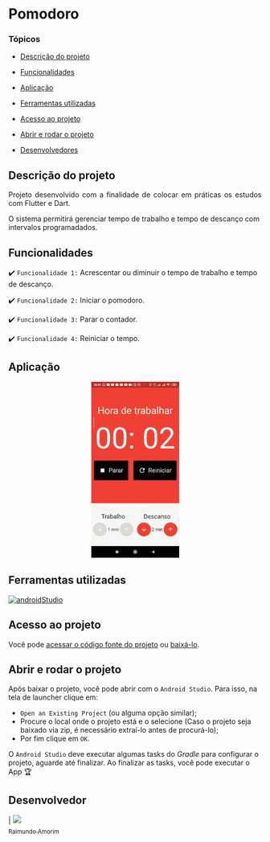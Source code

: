# Pomodoro

### Tópicos 

- [Descrição do projeto](#descrição-do-projeto)

- [Funcionalidades](#funcionalidades)

- [Aplicação](#aplicação)

- [Ferramentas utilizadas](#ferramentas-utilizadas)

- [Acesso ao projeto](#acesso-ao-projeto)

- [Abrir e rodar o projeto](#abrir-e-rodar-o-projeto)

- [Desenvolvedores](#desenvolvedores)


## Descrição do projeto 

<p align="justify">
 Projeto desenvolvido com a finalidade de colocar em práticas os estudos com Flutter e Dart.

O sistema permitirá gerenciar tempo de trabalho e tempo de descanço com intervalos programadados.


## Funcionalidades

:heavy_check_mark: `Funcionalidade 1:` Acrescentar ou diminuir o tempo de trabalho e tempo de descanço.

:heavy_check_mark: `Funcionalidade 2:` Iniciar o pomodoro.

:heavy_check_mark: `Funcionalidade 3:` Parar o contador.

:heavy_check_mark: `Funcionalidade 4:` Reiniciar o tempo.

## Aplicação

<div align="center">
  <img src="assets/app.gif" with="250" height="350" />
</div>

###

## Ferramentas utilizadas



<a href="https://https://flutter.dev" target="_blank"> <img src="https://storage.googleapis.com/cms-storage-bucket/6a07d8a62f4308d2b854.svg" alt="androidStudio" width="40" height="40"/> </a> 

###

## Acesso ao projeto

Você pode [acessar o código fonte do projeto](https://github.com/rjunioramorim/flutter-pomodoro) ou [baixá-lo](https://github.com/rjunioramorim/flutter-pomodoro/archive/refs/heads/main.zip).

## Abrir e rodar o projeto

Após baixar o projeto, você pode abrir com o `Android Studio`. Para isso, na tela de launcher clique em:

- `Open an Existing Project` (ou alguma opção similar);
- Procure o local onde o projeto está e o selecione (Caso o projeto seja baixado via zip, é necessário extraí-lo antes de procurá-lo);
- Por fim clique em `OK`.

O `Android Studio` deve executar algumas tasks do *Gradle* para configurar o projeto, aguarde até finalizar. Ao finalizar as tasks, você pode executar o App 🏆 

## Desenvolvedor

| [<img src="https://avatars.githubusercontent.com/u/1358245?v=4" width=115><br><sub>Raimundo Amorim</sub>](https://github.com/rjunioramorim) 
